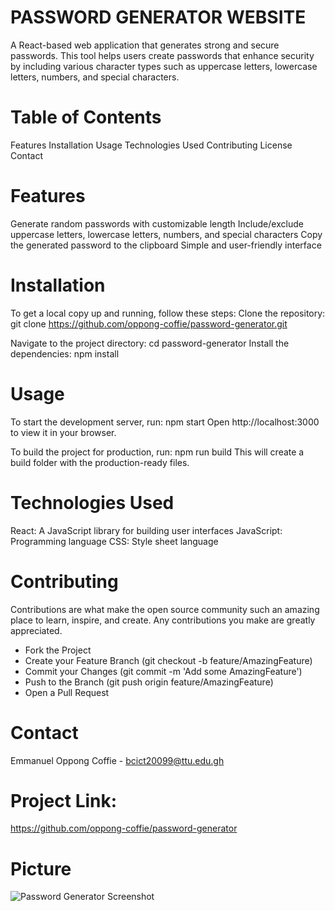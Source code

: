 # PASSWORD GENERATOR WEBSITE
A React-based web application that generates strong and secure passwords. This tool helps users create passwords that enhance security by including various character types such as uppercase letters, lowercase letters, numbers, and special characters.

# Table of Contents
Features
Installation
Usage
Technologies Used
Contributing
License
Contact

# Features
Generate random passwords with customizable length
Include/exclude uppercase letters, lowercase letters, numbers, and special characters
Copy the generated password to the clipboard
Simple and user-friendly interface

# Installation
To get a local copy up and running, follow these steps:
Clone the repository:
git clone https://github.com/oppong-coffie/password-generator.git

Navigate to the project directory:
cd password-generator
Install the dependencies:
npm install

# Usage
To start the development server, run:
npm start
Open http://localhost:3000 to view it in your browser.

To build the project for production, run:
npm run build
This will create a build folder with the production-ready files.

# Technologies Used
React: A JavaScript library for building user interfaces
JavaScript: Programming language
CSS: Style sheet language

# Contributing
Contributions are what make the open source community such an amazing place to learn, inspire, and create. Any contributions you make are greatly appreciated.
- Fork the Project
- Create your Feature Branch (git checkout -b feature/AmazingFeature)
- Commit your Changes (git commit -m 'Add some AmazingFeature')
- Push to the Branch (git push origin feature/AmazingFeature)
- Open a Pull Request

# Contact
Emmanuel Oppong Coffie - bcict20099@ttu.edu.gh

# Project Link:
https://github.com/oppong-coffie/password-generator

# Picture
![Password Generator Screenshot](.src/images/Screenshot.png)
